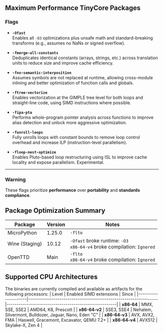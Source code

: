 ## Maximum Performance TinyCore Packages

### Flags

- **`-Ofast`**  
  Enables all `-O3` optimizations plus unsafe math and standard-breaking transforms (e.g., assumes no NaNs or signed overflow).

- **`-fmerge-all-constants`**  
  Deduplicates identical constants (arrays, strings, etc.) across translation units to reduce size and improve cache efficiency.

- **`-fno-semantic-interposition`**  
  Assumes symbols are not replaced at runtime, allowing cross-module inlining and better optimization of function calls and globals.

- **`-ftree-vectorize`**  
  Enables vectorization at the GIMPLE tree level for both loops and straight-line code, using SIMD instructions where possible.

- **`-fipa-pta`**  
  Performs whole-program pointer analysis across functions to improve alias detection and unlock more aggressive optimization.

- **`-funroll-loops`**  
  Fully unrolls loops with constant bounds to remove loop control overhead and increase ILP (instruction-level parallelism).

- **`-floop-nest-optimize`**  
  Enables Pluto-based loop restructuring using ISL to improve cache locality and expose parallelism. Experimental.

---

### Warning

These flags prioritize **performance** over **portability** and **standards compliance**.

## Package Optimization Summary

| Package        | Version  | Notes                                                                              |
|----------------|----------|------------------------------------------------------------------------------------|
| MicroPython    | 1.25.0   | `-flto`                                                                            |
| Wine (Staging) | 10.12    |  `-Ofast` broke runtime: `-O3` <br>`x86-64-v4`  broke compilation: `Ignored`       |
| OpenTTD        | Main     |  `-flto` <br>`x86-64-v4`  broke compilation: `Ignored`                             |

## Supported CPU Architectures
The binaries are currently compiled and available as artifacts for the following processors:
| Level               | Enabled SIMD extensions                                          | Since                                                  |
|---------------------|------------------------------------------------------------------|--------------------------------------------------------|
| **x86-64**          | MMX, SSE, SSE2                                                   | AMD64, K8, Prescott                                    |
| **x86-64-v2**       | SSE3, SSE4                                                       | Nehalem, Silvermont, Bulldozer, Jaguar, Nano, Eden "C" |
| **x86-64-v3**       | AVX, AVX2, FMA                                                   | Haswell, Gracemont, Excavator, QEMU 7.2+               |
| **x86-64-v4**       | AVX512                                                           | Skylake-X, Zen 4                                       |
